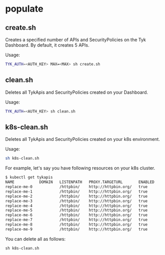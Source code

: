 # populate

## create.sh
Creates a specified number of APIs and SecurityPolicies on the Tyk Dashboard. By default, it creates 5 APIs.

Usage:
```bash
TYK_AUTH=<AUTH_KEY> MAX=<MAX> sh create.sh
```

## clean.sh

Deletes all TykApis and SecurityPolicies created on your Dashboard.

Usage: 
```bash
TYK_AUTH=<AUTH_KEY> sh clean.sh
```

## k8s-clean.sh

Deletes all TykApis and SecurityPolicies created on your k8s environment.

Usage: 
```bash
sh k8s-clean.sh
```

For example, let's say you have following resources on your k8s cluster.

```bash
$ kubectl get tykapis
NAME           DOMAIN   LISTENPATH   PROXY.TARGETURL       ENABLED
replace-me-0            /httpbin/    http://httpbin.org/   true
replace-me-1            /httpbin/    http://httpbin.org/   true
replace-me-2            /httpbin/    http://httpbin.org/   true
replace-me-3            /httpbin/    http://httpbin.org/   true
replace-me-4            /httpbin/    http://httpbin.org/   true
replace-me-5            /httpbin/    http://httpbin.org/   true
replace-me-6            /httpbin/    http://httpbin.org/   true
replace-me-7            /httpbin/    http://httpbin.org/   true
replace-me-8            /httpbin/    http://httpbin.org/   true
replace-me-9            /httpbin/    http://httpbin.org/   true
```

You can delete all as follows:
```
sh k8s-clean.sh
```
